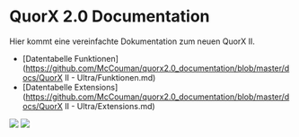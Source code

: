# QuorX 2.0 Documentation

Hier kommt eine vereinfachte Dokumentation zum neuen QuorX II. 

- [Datentabelle Funktionen](https://github.com/McCouman/quorx2.0_documentation/blob/master/docs/QuorX II - Ultra/Funktionen.md)
- [Datentabelle Extensions](https://github.com/McCouman/quorx2.0_documentation/blob/master/docs/QuorX II - Ultra/Extensions.md)

<img src="https://raw.githubusercontent.com/McCouman/quorx2.0_documentation/master/docs/img/QuorX II - Ultra/hooklines.png">
<img src="https://raw.githubusercontent.com/McCouman/quorx2.0_documentation/master/docs/img/QuorX II - Ultra/functionlines.png">
